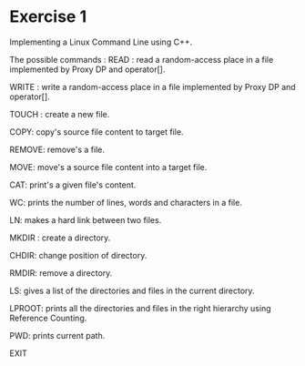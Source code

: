 # Exercise 1

Implementing a Linux Command Line using C++.

The possible commands :
READ :  read a random-access place in a file implemented by Proxy DP and operator[].

WRITE : write a random-access place in a file implemented by Proxy DP and operator[].

TOUCH : create a new file. 

COPY: copy's source file content to target file.

REMOVE: remove's a file.

MOVE: move's a source file content into a target file.

CAT: print's a given file's content.

WC: prints the number of lines, words and characters in a file.

LN: makes a hard link between two files.

MKDIR : create a directory.

CHDIR: change position of directory.

RMDIR: remove a directory.

LS: gives a list of the directories and files in the current directory.

LPROOT: prints all the directories and files in the right hierarchy using Reference Counting.

PWD: prints current path.

EXIT
